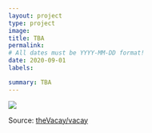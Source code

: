 ```yaml
---
layout: project
type: project
image: 
title: TBA
permalink: 
# All dates must be YYYY-MM-DD format!
date: 2020-09-01
labels:

summary: TBA
---
```


<img class="ui medium right floated rounded image" src="../images/vacay-home-page.png">


Source: <a href="https://github.com/theVacay/vacay"><i class="large github icon"></i>theVacay/vacay</a>
